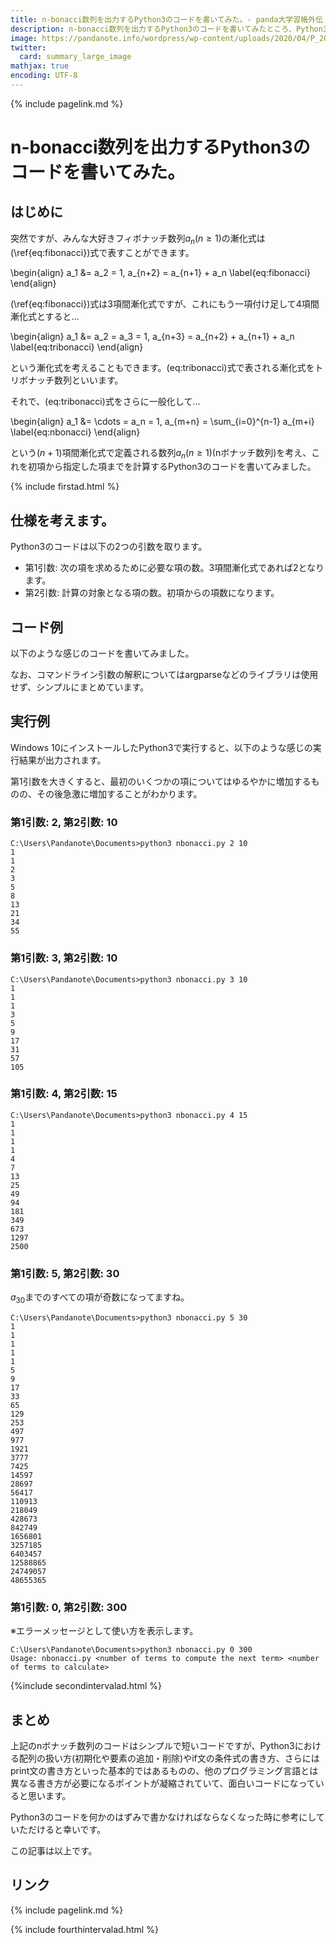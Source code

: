 ```yaml
---
title: n-bonacci数列を出力するPython3のコードを書いてみた。- panda大学習帳外伝
description: n-bonacci数列を出力するPython3のコードを書いてみたところ、Python3のおさらいが捗った件。
image: https://pandanote.info/wordpress/wp-content/uploads/2020/04/P_20200416_185914_vHDR_On_HP-scaled.jpg
twitter:
  card: summary_large_image
mathjax: true
encoding: UTF-8
---
```

{% include pagelink.md %}
# n-bonacci数列を出力するPython3のコードを書いてみた。
## はじめに
突然ですが、みんな大好きフィボナッチ数列${a_n} (n \ge 1)$の漸化式は(\ref{eq:fibonacci})式で表すことができます。

\begin{align}
a_1 &= a_2 = 1, a_{n+2} = a_{n+1} + a_n \label{eq:fibonacci}
\end{align}

(\ref{eq:fibonacci})式は3項間漸化式ですが、これにもう一項付け足して4項間漸化式とすると…

\begin{align}
a_1 &= a_2 = a_3 = 1, a_{n+3} = a_{n+2} + a_{n+1} + a_n \label{eq:tribonacci}
\end{align}

という漸化式を考えることもできます。(eq:tribonacci)式で表される漸化式をトリボナッチ数列といいます。

それで、(eq:tribonacci)式をさらに一般化して…

\begin{align}
a_1 &= \cdots = a_n = 1, a_{m+n} = \sum_{i=0}^{n-1} a_{m+i} \label{eq:nbonacci}
\end{align}

という$(n+1)$項間漸化式で定義される数列${a_n} (n \ge 1)$(nボナッチ数列)を考え、これを初項から指定した項までを計算するPython3のコードを書いてみました。

{% include firstad.html %}

## 仕様を考えます。
Python3のコードは以下の2つの引数を取ります。
* 第1引数: 次の項を求めるために必要な項の数。3項間漸化式であれば2となります。
* 第2引数: 計算の対象となる項の数。初項からの項数になります。
## コード例
以下のような感じのコードを書いてみました。

なお、コマンドライン引数の解釈についてはargparseなどのライブラリは使用せず、シンプルにまとめています。
<script src="https://gist.github.com/pandanote-info/8838de42bfe8cef428125cd810c452a1.js"></script>
## 実行例
Windows 10にインストールしたPython3で実行すると、以下のような感じの実行結果が出力されます。

第1引数を大きくすると、最初のいくつかの項についてはゆるやかに増加するものの、その後急激に増加することがわかります。
### 第1引数: 2, 第2引数: 10
```
C:\Users\Pandanote\Documents>python3 nbonacci.py 2 10
1
1
2
3
5
8
13
21
34
55
```
### 第1引数: 3, 第2引数: 10
```
C:\Users\Pandanote\Documents>python3 nbonacci.py 3 10
1
1
1
3
5
9
17
31
57
105
```
### 第1引数: 4, 第2引数: 15
```
C:\Users\Pandanote\Documents>python3 nbonacci.py 4 15
1
1
1
1
4
7
13
25
49
94
181
349
673
1297
2500
```
### 第1引数: 5, 第2引数: 30
$a_30$までのすべての項が奇数になってますね。
```
C:\Users\Pandanote\Documents>python3 nbonacci.py 5 30
1
1
1
1
1
5
9
17
33
65
129
253
497
977
1921
3777
7425
14597
28697
56417
110913
218049
428673
842749
1656801
3257185
6403457
12588865
24749057
48655365
```
### 第1引数: 0, 第2引数: 300
※エラーメッセージとして使い方を表示します。
```
C:\Users\Pandanote\Documents>python3 nbonacci.py 0 300
Usage: nbonacci.py <number of terms to compute the next term> <number of terms to calculate>
```

{%include secondintervalad.html %}

## まとめ
上記のnボナッチ数列のコードはシンプルで短いコードですが、Python3における配列の扱い方(初期化や要素の追加・削除)やif文の条件式の書き方、さらにはprint文の書き方といった基本的ではあるものの、他のプログラミング言語とは異なる書き方が必要になるポイントが凝縮されていて、面白いコードになっていると思います。

Python3のコードを何かのはずみで書かなければならなくなった時に参考にしていただけると幸いです。

この記事は以上です。
## リンク
{% include pagelink.md %}

{% include fourthintervalad.html %}
